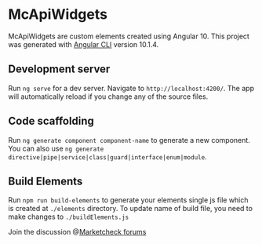 # McApiWidgets

McApiWidgets are custom elements created using Angular 10.
This project was generated with [Angular CLI](https://github.com/angular/angular-cli) version 10.1.4.

## Development server

Run `ng serve` for a dev server. Navigate to `http://localhost:4200/`. The app will automatically reload if you change any of the source files.

## Code scaffolding

Run `ng generate component component-name` to generate a new component. You can also use `ng generate directive|pipe|service|class|guard|interface|enum|module`.

## Build Elements

Run `npm run build-elements` to generate your elements single js file which is created at `./elements` directory. To update name of build file, you need to make changes to `./buildElements.js`

Join the discussion @[Marketcheck forums](https://forums.marketcheck.com/) 

